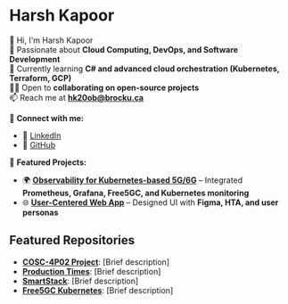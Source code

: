 # Harsh Kapoor  

👋 Hi, I'm Harsh Kapoor  
🚀 Passionate about **Cloud Computing, DevOps, and Software Development**  
🌱 Currently learning **C# and advanced cloud orchestration (Kubernetes, Terraform, GCP)**  
👨‍💻 Open to **collaborating on open-source projects**  
📫 Reach me at **hk20ob@brocku.ca**  

🔗 **Connect with me:**  
- 💼 [LinkedIn](https://linkedin.com/in/harsh-kapoor-82b661213)  
- 🔗 [GitHub](https://github.com/harashkapoor)  

📂 **Featured Projects:**  
- 🌍 **[Observability for Kubernetes-based 5G/6G](https://github.com/your-repo)** – Integrated **Prometheus, Grafana, Free5GC, and Kubernetes monitoring**  
- 🌐 **[User-Centered Web App](https://github.com/your-repo)** – Designed UI with **Figma, HTA, and user personas**  

## Featured Repositories  

- **[COSC-4P02 Project](https://github.com/RohittPillai/COSC-4P02-PROJECT)**: [Brief description]  
- **[Production Times](https://github.com/Rough-Egoist/Production-Times)**: [Brief description]  
- **[SmartStack](https://github.com/SJLEE411/SmartStack)**: [Brief description]  
- **[Free5GC Kubernetes](https://github.com/yathy1040/free5gc-k8s)**: [Brief description]

